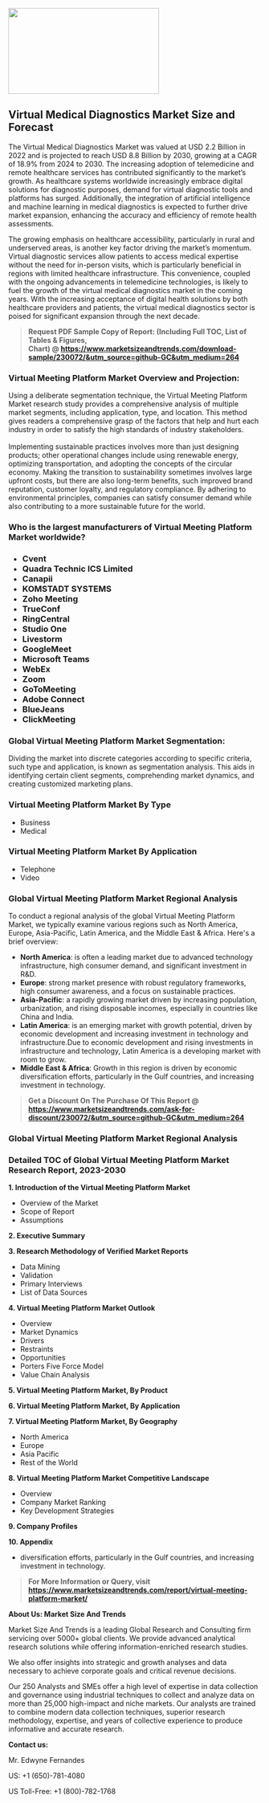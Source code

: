 <p><img class="alignnone size-medium wp-image-20088" src="https://ffe5etoiles.com/wp-content/uploads/2024/12/MST1-300x171.png" alt="" width="300" height="171" /></p><h2>Virtual Medical Diagnostics Market Size and Forecast</h2><p>The Virtual Medical Diagnostics Market was valued at USD 2.2 Billion in 2022 and is projected to reach USD 8.8 Billion by 2030, growing at a CAGR of 18.9% from 2024 to 2030. The increasing adoption of telemedicine and remote healthcare services has contributed significantly to the market’s growth. As healthcare systems worldwide increasingly embrace digital solutions for diagnostic purposes, demand for virtual diagnostic tools and platforms has surged. Additionally, the integration of artificial intelligence and machine learning in medical diagnostics is expected to further drive market expansion, enhancing the accuracy and efficiency of remote health assessments.</p><p>The growing emphasis on healthcare accessibility, particularly in rural and underserved areas, is another key factor driving the market’s momentum. Virtual diagnostic services allow patients to access medical expertise without the need for in-person visits, which is particularly beneficial in regions with limited healthcare infrastructure. This convenience, coupled with the ongoing advancements in telemedicine technologies, is likely to fuel the growth of the virtual medical diagnostics market in the coming years. With the increasing acceptance of digital health solutions by both healthcare providers and patients, the virtual medical diagnostics sector is poised for significant expansion through the next decade.</p></p><blockquote id="" class=""><strong>Request PDF Sample Copy of Report: (Including Full TOC, List of Tables &amp; Figures, Chart)&nbsp;@&nbsp;<strong><a href="https://www.marketsizeandtrends.com/download-sample/230072/&utm_source=github-GC&utm_medium=264" target="_blank">https://www.marketsizeandtrends.com/download-sample/230072/&utm_source=github-GC&utm_medium=264</a></strong></strong></blockquote><h3 id="" class="">Virtual Meeting Platform Market&nbsp;Overview and Projection:</h3><p id="" class="">Using a deliberate segmentation technique, the Virtual Meeting Platform Market research study provides a comprehensive analysis of multiple market segments, including application, type, and location. This method gives readers a comprehensive grasp of the factors that help and hurt each industry in order to satisfy the high standards of industry stakeholders. <br /> <br />Implementing sustainable practices involves more than just designing products; other operational changes include using renewable energy, optimizing transportation, and adopting the concepts of the circular economy. Making the transition to sustainability sometimes involves large upfront costs, but there are also long-term benefits, such improved brand reputation, customer loyalty, and regulatory compliance. By adhering to environmental principles, companies can satisfy consumer demand while also contributing to a more sustainable future for the world.</p><h3 id="" class="">Who is the largest manufacturers of&nbsp;Virtual Meeting Platform Market worldwide?</h3><h3 class=""><p><ul><li>Cvent </li><li> Quadra Technic ICS Limited </li><li> Canapii </li><li> KOMSTADT SYSTEMS </li><li> Zoho Meeting </li><li> TrueConf </li><li> RingCentral </li><li> Studio One </li><li> Livestorm </li><li> GoogleMeet </li><li> Microsoft Teams </li><li> WebEx </li><li> Zoom </li><li> GoToMeeting </li><li> Adobe Connect </li><li> BlueJeans </li><li> ClickMeeting</li></ul></p></h3><h3 id="" class="">Global&nbsp;Virtual Meeting Platform Market Segmentation:</h3><p id="" class="">Dividing the market into discrete categories according to specific criteria, such type and application, is known as segmentation analysis. This aids in identifying certain client segments, comprehending market dynamics, and creating customized marketing plans.</p><h3 id="" class="">Virtual Meeting Platform Market&nbsp;By Type</h3><p><p><ul><li>Business</li><li> Medical</p></li></ul></p></p><h3 id="" class="">Virtual Meeting Platform Market&nbsp;By Application</h3><p class=""><p><ul><li>Telephone</li><li> Video</li></ul></p></p><h3 id="" class="">Global Virtual Meeting Platform Market Regional Analysis</h3><p id="" class="">To conduct a regional analysis of the global Virtual Meeting Platform Market, we typically examine various regions such as North America, Europe, Asia-Pacific, Latin America, and the Middle East &amp; Africa. Here's a brief overview:</p><ul><li><strong>North America</strong>: is often a leading market due to advanced technology infrastructure, high consumer demand, and significant investment in R&amp;D.</li><li><strong>Europe</strong>: strong market presence with robust regulatory frameworks, high consumer awareness, and a focus on sustainable practices.</li><li><strong>Asia-Pacific</strong>: a rapidly growing market driven by increasing population, urbanization, and rising disposable incomes, especially in countries like China and India.</li><li><strong>Latin America</strong>: is an emerging market with growth potential, driven by economic development and increasing investment in technology and infrastructure.Due to economic development and rising investments in infrastructure and technology, Latin America is a developing market with room to grow.</li><li><strong>Middle East &amp; Africa</strong>: Growth in this region is driven by economic diversification efforts, particularly in the Gulf countries, and increasing investment in technology.</li></ul><blockquote id="" class=""><strong>Get a Discount On The Purchase Of This Report @ <strong><a href="https://www.marketsizeandtrends.com/ask-for-discount/230072/&utm_source=github-GC&utm_medium=264" target="_blank">https://www.marketsizeandtrends.com/ask-for-discount/230072/&utm_source=github-GC&utm_medium=264</a></strong></strong></blockquote><h3 id="" class="">Global Virtual Meeting Platform Market Regional Analysis</h3><h3 id="" class="">Detailed TOC of Global Virtual Meeting Platform Market Research Report, 2023-2030</h3><p id="" class=""><strong>1. Introduction of the Virtual Meeting Platform Market</strong></p><ul><li>Overview of the Market</li><li>Scope of Report</li><li>Assumptions</li></ul><p id="" class=""><strong>2. Executive Summary</strong></p><p id="" class=""><strong>3. Research Methodology of Verified Market Reports</strong></p><ul><li>Data Mining</li><li>Validation</li><li>Primary Interviews</li><li>List of Data Sources</li></ul><p id="" class=""><strong>4. Virtual Meeting Platform Market Outlook</strong></p><ul><li>Overview</li><li>Market Dynamics</li><li>Drivers</li><li>Restraints</li><li>Opportunities</li><li>Porters Five Force Model</li><li>Value Chain Analysis</li></ul><p id="" class=""><strong>5. Virtual Meeting Platform Market, By Product</strong></p><p id="" class=""><strong>6. Virtual Meeting Platform Market, By Application</strong></p><p id="" class=""><strong>7. Virtual Meeting Platform Market, By Geography</strong></p><ul><li>North America</li><li>Europe</li><li>Asia Pacific</li><li>Rest of the World</li></ul><p id="" class=""><strong>8. Virtual Meeting Platform Market Competitive Landscape</strong></p><ul><li>Overview</li><li>Company Market Ranking</li><li>Key Development Strategies</li></ul><p id="" class=""><strong>9. Company Profiles</strong></p><p id="" class=""><strong>10. Appendix</strong></p><ul><li>diversification efforts, particularly in the Gulf countries, and increasing investment in technology.</li></ul><blockquote id="" class=""><strong>For More Information or Query, visit <strong><strong><a href="https://www.marketsizeandtrends.com/report/virtual-meeting-platform-market/" target="_blank">https://www.marketsizeandtrends.com/report/virtual-meeting-platform-market/</a></strong></strong></strong></blockquote><p id="" class=""><strong>About Us: Market Size And Trends</strong></p><p id="" class="">Market Size And Trends is a leading Global Research and Consulting firm servicing over 5000+ global clients. We provide advanced analytical research solutions while offering information-enriched research studies.</p><p id="" class="">We also offer insights into strategic and growth analyses and data necessary to achieve corporate goals and critical revenue decisions.</p><p id="" class="">Our 250 Analysts and SMEs offer a high level of expertise in data collection and governance using industrial techniques to collect and analyze data on more than 25,000 high-impact and niche markets. Our analysts are trained to combine modern data collection techniques, superior research methodology, expertise, and years of collective experience to produce informative and accurate research.</p><p id="" class=""><strong>Contact us:</strong></p><p id="" class="">Mr. Edwyne Fernandes</p><p id="" class="">US: +1 (650)-781-4080</p><p id="" class="">US Toll-Free: +1 (800)-782-1768</p>
